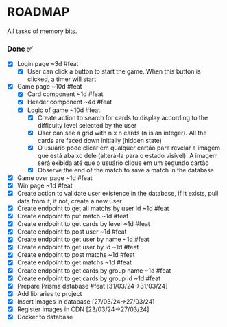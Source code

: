 # ROADMAP

All tasks of memory bits.

### Done ✅

- [x] Login page ~3d #feat
  - [x] User can click a button to start the game. When this button is clicked, a timer will start
- [x] Game page ~10d #feat
  - [x] Card component ~1d #feat
  - [x] Header component ~4d #feat
  - [x] Logic of game ~10d #feat
    - [x] Create action to search for cards to display according to the difficulty level selected by the user
    - [x] User can see a grid with n x n cards (n is an integer). All the cards are faced down initially (hidden state)
    - [x] O usuário pode clicar em qualquer cartão para revelar a imagem que está abaixo dele (alterá-la para o estado visível). A imagem será exibida até que o usuário clique em um segundo cartão
    - [x] Observe the end of the match to save a match in the database
- [x] Game over page ~1d #feat
- [x] Win page ~1d #feat
- [x] Create action to validate user existence in the database, if it exists, pull data from it, if not, create a new user
- [x] Create endpoint to get all matchs by user id ~1d #feat
- [x] Create endpoint to put match ~1d #feat
- [x] Create endpoint to get cards by level ~1d #feat
- [x] Create endpoint to post user ~1d #feat
- [x] Create endpoint to get user by name ~1d #feat
- [x] Create endpoint to get user by id ~1d #feat
- [x] Create endpoint to post matchs ~1d #feat
- [x] Create endpoint to get matchs ~1d #feat
- [x] Create endpoint to get cards by group name ~1d #feat
- [x] Create endpoint to get cards by group id ~1d #feat
- [x] Prepare Prisma database #feat [31/03/24->31/03/24]
- [x] Add libraries to project
- [x] Insert images in database [27/03/24->27/03/24]
- [x] Register images in CDN [23/03/24->27/03/24]
- [x] Docker to database
